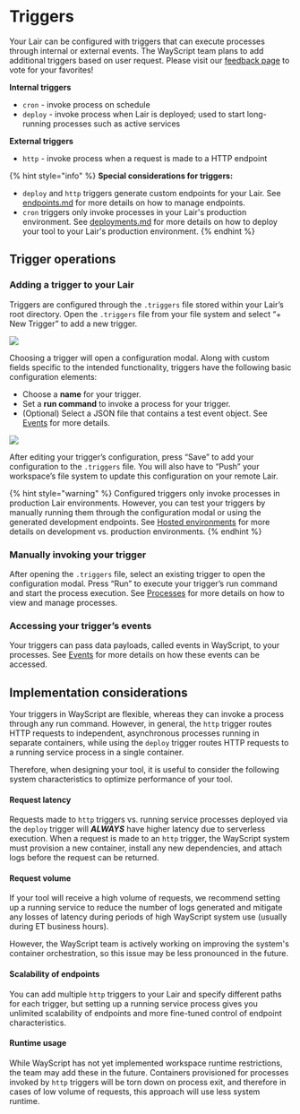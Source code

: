 # Triggers

Your Lair can be configured with triggers that can execute processes through internal or external events. The WayScript team plans to add additional triggers based on user request. Please visit our [feedback page](http://wayscript.canny.io/wayscript-x) to vote for your favorites!

**Internal triggers**

* `cron` - invoke process on schedule
* `deploy` - invoke process when Lair is deployed; used to start long-running processes such as active services

**External triggers**

* `http` - invoke process when a request is made to a HTTP endpoint

{% hint style="info" %}
**Special considerations for triggers:**

* `deploy` and `http` triggers generate custom endpoints for your Lair. See [endpoints.md](endpoints.md "mention") for more details on how to manage endpoints.&#x20;
* `cron` triggers only invoke processes in your Lair's production environment. See [deployments.md](deployments.md "mention") for more details on how to deploy your tool to your Lair's production environment.
{% endhint %}

## Trigger operations

### Adding a trigger to your Lair

Triggers are configured through the `.triggers` file stored within your Lair’s root directory. Open the `.triggers` file from your file system and select “+ New Trigger” to add a new trigger.

![](https://codahosted.io/docs/2kDMDaZ6QP/blobs/bl-7r4AdieLZI/38dea46748c5d047a11db97c4601a98185f5e092db6ec6d77cf93090a2e8471f521de7d93e446c3906aab2a48ef7a6b81454d5843dbe4c5bc244fb267c21e5e76908db7a36b091a2278b90dbca0d8be3e4fe7283b6a47890feb67d3c83f84904b0049115)

Choosing a trigger will open a configuration modal. Along with custom fields specific to the intended functionality, triggers have the following basic configuration elements:

* Choose a **name** for your trigger.
* Set a **run command** to invoke a process for your trigger.
* (Optional) Select a JSON file that contains a test event object. See [Events](events.md) for more details.

![](https://codahosted.io/docs/2kDMDaZ6QP/blobs/bl-KKu-fOByjs/e45a4b3e1c99a95e4823d58ea3f21d4667ab25d2f3abab80100cd00a986a778a58761f29dcfe928034207914b3dec2b62a354202641f4d874a489f3e5b75ef68c44102604b6dbc3f297bf01fd4cfd429e962ff9d9e6ff39a35b2a7613134941adfaced02)

After editing your trigger’s configuration, press “Save” to add your configuration to the `.triggers` file. You will also have to “Push” your workspace’s file system to update this configuration on your remote Lair.

{% hint style="warning" %}
Configured triggers only invoke processes in production Lair environments. However, you can test your triggers by manually running them through the configuration modal or using the generated development endpoints. See [Hosted environments](deployments.md) for more details on development vs. production environments.
{% endhint %}

### Manually invoking your trigger

After opening the `.triggers` file, select an existing trigger to open the configuration modal. Press “Run” to execute your trigger’s run command and start the process execution. See [Processes](processes.md) for more details on how to view and manage processes.

### Accessing your trigger’s events

Your triggers can pass data payloads, called events in WayScript, to your processes. See [Events](events.md) for more details on how these events can be accessed.

## Implementation considerations

Your triggers in WayScript are flexible, whereas they can invoke a process through any run command. However, in general, the `http` trigger routes HTTP requests to independent, asynchronous processes running in separate containers, while using the `deploy` trigger routes HTTP requests to a running service process in a single container.&#x20;

Therefore, when designing your tool, it is useful to consider the following system characteristics to optimize performance of your tool.&#x20;

#### Request latency

Requests made to `http` triggers vs. running service processes deployed via the `deploy` trigger will _**ALWAYS**_ have higher latency due to serverless execution. When a request is made to an `http` trigger, the WayScript system must provision a new container, install any new dependencies, and attach logs before the request can be returned.&#x20;

#### Request volume

If your tool will receive a high volume of requests, we recommend setting up a running service to reduce the number of logs generated and mitigate any losses of latency during periods of high WayScript system use (usually during ET business hours).&#x20;

However, the WayScript team is actively working on improving the system's container orchestration, so this issue may be less pronounced in the future.&#x20;

#### Scalability of endpoints

You can add multiple `http` triggers to your Lair and specify different paths for each trigger, but setting up a running service process gives you unlimited scalability of endpoints and more fine-tuned control of endpoint characteristics.&#x20;

#### Runtime usage

While WayScript has not yet implemented workspace runtime restrictions, the team may add these in the future. Containers provisioned for processes invoked by `http` triggers will be torn down on process exit, and therefore in cases of low volume of requests, this approach will use less system runtime.&#x20;

